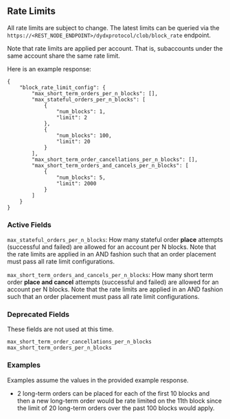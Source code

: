 ## Rate Limits

All rate limits are subject to change. The latest limits can be queried via the `https://<REST_NODE_ENDPOINT>/dydxprotocol/clob/block_rate` endpoint.

Note that rate limits are applied per account. That is, subaccounts under the same account share the same rate limit.

Here is an example response:

```
{
    "block_rate_limit_config": {
        "max_short_term_orders_per_n_blocks": [],
        "max_stateful_orders_per_n_blocks": [
            {
                "num_blocks": 1,
                "limit": 2
            },
            {
                "num_blocks": 100,
                "limit": 20
            }
        ],
        "max_short_term_order_cancellations_per_n_blocks": [],
        "max_short_term_orders_and_cancels_per_n_blocks": [
            {
                "num_blocks": 5,
                "limit": 2000
            }
        ]
    }
}
```

### Active Fields

`max_stateful_orders_per_n_blocks`: How many stateful order **place** attempts (successful and failed) are allowed for an account per N blocks. Note that the rate limits are applied in an AND fashion such that an order placement must pass all rate limit configurations.

`max_short_term_orders_and_cancels_per_n_blocks`: How many short term order **place and cancel** attempts (successful and failed) are allowed for an account per N blocks. Note that the rate limits are applied in an AND fashion such that an order placement must pass all rate limit configurations.

### Deprecated Fields

These fields are not used at this time.

`max_short_term_order_cancellations_per_n_blocks`
`max_short_term_orders_per_n_blocks`

### Examples

Examples assume the values in the provided example response.

- 2 long-term orders can be placed for each of the first 10 blocks and then a new long-term order would be rate limited on the 11th block since the limit of 20 long-term orders over the past 100 blocks would apply.
